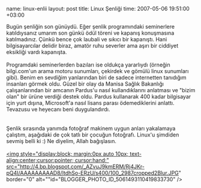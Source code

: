 name: linux-enlii
layout: post
title: Linux Şenliği
time: 2007-05-06 19:51:00 +03:00

Bugün şenliğin son günüydü. Eğer şenlik programındaki seminerlere katıldıysanız umarım son günkü ödül töreni ve kapanış konuşmasına katılmadınız. Çünkü bence çok laubali ve sıkıcı bir kapanıştı. Hani bilgisayarcılar delidir biraz, amatör ruhu severler ama aşırı bir ciddiyet eksikliği vardı kapanışta.<br /><br />Programdaki seminerlerden bazıları ise oldukça yararlıydı (örneğin bilgi.com'un arama motoru sunumları, çekirdek ve gömülü linux sunumları gibi). Benim en sevdiğim yanlarından biri de sadece internetten tanıdığım insanları görmek oldu. Güzel bir olay da Manisa Sağlık Bakanlığı çalışanlarından bir amcanın Pardus'u nasıl kullandıklarını anlatması ve "bizim olan" bir ürüne verdiği destek oldu. Pardus kullanarak 400 kadar bilgisayar için yurt dışına, Microsoft'a nasıl lisans parası ödemediklerini anlattı. Tevazusu ve heyecanı beni duygulandırdı.<br /><br /><br />Şenlik sırasında yanımda fotoğraf makinem uygun anları yakalamaya çalıştım, aşağıdaki de çok tatlı bir çocuğun fotoğrafı. Linux'u şimdiden sevmiş belli ki :) Ne diyelim, Allah bağışlasın.<br /><br /><a href="http://4.bp.blogspot.com/_AZvuJ9kmERM/Rj4JKr-pQ4I/AAAAAAAAAD8/ltdhSo-ERzU/s1600-h/100_2987cropped2Blur.JPG"><img style="display:block; margin:0px auto 10px; text-align:center;cursor:pointer; cursor:hand;" src="http://4.bp.blogspot.com/_AZvuJ9kmERM/Rj4JKr-pQ4I/AAAAAAAAAD8/ltdhSo-ERzU/s400/100_2987cropped2Blur.JPG" border="0" alt=""id="BLOGGER_PHOTO_ID_5061493110419833730" /></a>
